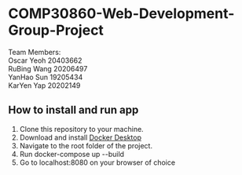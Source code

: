 # COMP30860-Web-Development-Group-Project
Team Members:  
Oscar Yeoh 20403662  
RuBing Wang 20206497  
YanHao Sun 19205434  
KarYen Yap 20202149

## How to install and run app
1. Clone this repository to your machine.
2. Download and install [Docker Desktop](https://www.docker.com/products/docker-desktop/)
3. Navigate to the root folder of the project.
4. Run docker-compose up --build
5. Go to localhost:8080 on your browser of choice
